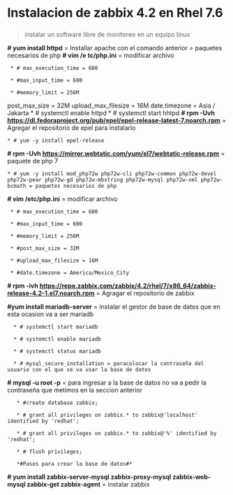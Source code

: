# Instalacion de zabbix 4.2 en Rhel 7.6 <h5>

> instalar un software libre de monitoreo en un equipo linux

__# yum install httpd__ =  Installar apache con el comando anterior
     = paquetes necesarios de php
   __# vim /e tc/php.ini__ = modificar archivo
     
     * # max_execution_time = 600 
     
     * #max_input_time = 600 
     
     * #memory_limit = 256M 
post_max_size = 32M 
upload_max_filesize = 16M 
date.timezone = Asia / Jakarta
    * # systemctl enable httpd 
    * # systemctl start hhtpd
__# rpm -Uvh  https://dl.fedoraproject.org/pub/epel/epel-release-latest-7.noarch.rpm__ = Agregar el repositorio de epel para instalarlo

    * # yum -y install epel-release
    
__# rpm -Uvh https://mirror.webtatic.com/yum/el7/webtatic-release.rpm__ = paquete de php 7
    
    * # yum -y install mod_php72w php72w-cli php72w-common php72w-devel php72w-pear php72w-gd php72w-mbstring php72w-mysql php72w-xml php72w-bcmath = paquetes necesarios de php
    
__# vim /etc/php.ini__ = modificar archivo
     
     * # max_execution_time = 600 
     
     * #max_input_time = 600 
     
     * #memory_limit = 256M 

     * #post_max_size = 32M 

     * #upload_max_filesize = 16M 
     
     * #date.timezone = America/Mexico_City 

__# rpm -ivh https://repo.zabbix.com/zabbix/4.2/rhel/7/x86_64/zabbix-release-4.2-1.el7.noarch.rpm__ = Agragar el repositorio de zabbix

__#yum install mariadb-server__ = instalar el gestor de base de datos que en esta ocasion va a ser mariadb
     
      * # systemctl start mariadb
      
      * # systemctl enable mariadb
      
      * # systemctl status mariadb
      
      * # mysql_secure_installation = paracolocar la contraseña del usuario con el que se va usar la base de datos
      
__# mysql -u root -p__ = para ingresar a la base de datos no va a pedir la contraseña que metimos en la seccion anterior

       * #create database zabbix; 
       
       * # grant all privileges on zabbix.* to zabbix@'localhost' identified by 'redhat'; 
       
       * # grant all privileges on zabbix.* to zabbix@'%' identified by 'redhat'; 
       
       * # flush privileges;
 
       *#Pasos para crear la base de datos#*
       
 __# yum install zabbix-server-mysql zabbix-proxy-mysql zabbix-web-mysql zabbix-get zabbix-agent__ = instalar zabbix
      


























